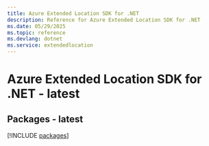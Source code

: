 ```yaml
---
title: Azure Extended Location SDK for .NET
description: Reference for Azure Extended Location SDK for .NET
ms.date: 05/29/2025
ms.topic: reference
ms.devlang: dotnet
ms.service: extendedlocation
---
```

# Azure Extended Location SDK for .NET - latest
## Packages - latest
[!INCLUDE [packages](extended-location-index.md)]